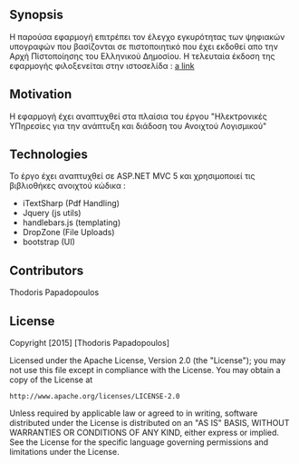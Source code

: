 ## Synopsis

Η παρούσα εφαρμογή επιτρέπει τον έλεγχο εγκυρότητας των ψηφιακών υπογραφών που βασίζονται σε πιστοποιητικό που έχει εκδοθεί απο την Αρχή Πίστοποίησης του Ελληνικού Δημοσίου.
Η τελευταία έκδοση της εφαρμογής φιλοξενείται στην ιστοσελίδα :
[a link](http://www.digitalsignature.gr) 

## Motivation

Η εφαρμογή έχει αναπτυχθεί στα πλαίσια του έργου "Ηλεκτρονικές ΥΠηρεσίες για την ανάπτυξη και διάδοση του Ανοιχτού Λογισμικού"

## Technologies

Το έργο έχει αναπτυχθεί σε ASP.NET MVC 5 και χρησιμοποιεί τις βιβλιοθήκες ανοιχτού κώδικα :
- iTextSharp (Pdf Handling)
- Jquery (js utils)
- handlebars.js (templating)
- DropZone (File Uploads)
- bootstrap (UI)


## Contributors

Thodoris Papadopoulos

## License

Copyright [2015] [Thodoris Papadopoulos]

Licensed under the Apache License, Version 2.0 (the "License");
you may not use this file except in compliance with the License.
You may obtain a copy of the License at

    http://www.apache.org/licenses/LICENSE-2.0

Unless required by applicable law or agreed to in writing, software
distributed under the License is distributed on an "AS IS" BASIS,
WITHOUT WARRANTIES OR CONDITIONS OF ANY KIND, either express or implied.
See the License for the specific language governing permissions and
limitations under the License.
